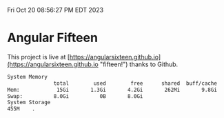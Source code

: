 Fri Oct 20 08:56:27 PM EDT 2023

# Angular Fifteen


This project is live at [https://angularsixteen.github.io](https://angularsixteen.github.io "fifteen!") thanks to Github.

```bash
System Memory
               total        used        free      shared  buff/cache   available
Mem:            15Gi       1.3Gi       4.2Gi       262Mi       9.8Gi        13Gi
Swap:          8.0Gi          0B       8.0Gi
System Storage
455M	.
```
```bash

